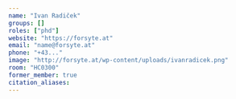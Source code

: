 ```yaml
---
name: "Ivan Radiček"
groups: []
roles: ["phd"]
website: "https://forsyte.at"
email: "name@forsyte.at"
phone: "+43..."
image: "http://forsyte.at/wp-content/uploads/ivanradicek.png"
room: "HC0300"
former_member: true
citation_aliases:
---
```


<!--
Your custom content goes here.
-->